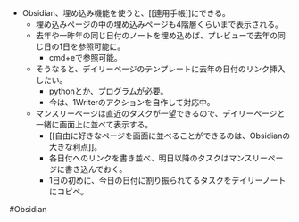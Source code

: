 - Obsidian、埋め込み機能を使うと、[[連用手帳]]にできる。
	- 埋め込みページの中の埋め込みページも4階層くらいまで表示される。
	- 去年や一昨年の同じ日付のノートを埋め込めば、プレビューで去年の同じ日の1日を参照可能に。
		- cmd+eで参照可能。
	- そうなると、デイリーページのテンプレートに去年の日付のリンク挿入したい。
		- pythonとか、プログラムが必要。
		- 今は、1Writerのアクションを自作して対応中。
	- マンスリーページは直近のタスクが一望できるので、デイリーページと一緒に画面上に並べて表示する。
		- [[自由に好きなページを画面に並べることができるのは、Obsidianの大きな利点]]。
		- 各日付へのリンクを書き並べ、明日以降のタスクはマンスリーページに書き込んでおく。
		- 1日の初めに、今日の日付に割り振られてるタスクをデイリーノートにコピペ。

#Obsidian 